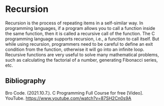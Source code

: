 # Recursion

Recursion is the process of repeating items in a self-similar way. In programming languages, if a program allows you to call a function inside the same function, then it is called a recursive call of the function. The C programming language supports recursion, i.e., a function to call itself. But while using recursion, programmers need to be careful to define an exit condition from the function, otherwise it will go into an infinite loop. Recursive functions are very useful to solve many mathematical problems, such as calculating the factorial of a number, generating Fibonacci series, etc.

## Bibliography

Bro Code. (2021.10.7.). C Programming Full Course for free [Video]. YouTube. https://www.youtube.com/watch?v=87SH2Cn0s9A